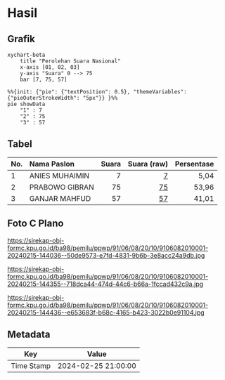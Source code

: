 # Hasil

## Grafik

```mermaid
xychart-beta
    title "Perolehan Suara Nasional"
    x-axis [01, 02, 03]
    y-axis "Suara" 0 --> 75
    bar [7, 75, 57]
```

```mermaid
%%{init: {"pie": {"textPosition": 0.5}, "themeVariables": {"pieOuterStrokeWidth": "5px"}} }%%
pie showData
    "1" : 7
    "2" : 75
    "3" : 57
```

## Tabel

| No. | Nama Paslon    | Suara | Suara (raw) | Persentase |
|:--- |:-------------- | -----:| -----------:| ----------:|
| 1   | ANIES MUHAIMIN | 7     | [7][p-1]    | 5,04       |
| 2   | PRABOWO GIBRAN | 75    | [75][p-2]   | 53,96      |
| 3   | GANJAR MAHFUD  | 57    | [57][p-3]   | 41,01      |


[p-1]: https://github.com/gigit-pemilu/pemilu-2024/blob/main/pilpres/hitung-suara/sub/91-papua/sub/06-biak-numfor/sub/08-biak-barat/sub/2010-warberik/sub/001-tps/sub/paslon-1.txt
[p-2]: https://github.com/gigit-pemilu/pemilu-2024/blob/main/pilpres/hitung-suara/sub/91-papua/sub/06-biak-numfor/sub/08-biak-barat/sub/2010-warberik/sub/001-tps/sub/paslon-2.txt
[p-3]: https://github.com/gigit-pemilu/pemilu-2024/blob/main/pilpres/hitung-suara/sub/91-papua/sub/06-biak-numfor/sub/08-biak-barat/sub/2010-warberik/sub/001-tps/sub/paslon-3.txt

## Foto C Plano

https://sirekap-obj-formc.kpu.go.id/ba98/pemilu/ppwp/91/06/08/20/10/9106082010001-20240215-144036--50de9573-e7fd-4831-9b6b-3e8acc24a9db.jpg

https://sirekap-obj-formc.kpu.go.id/ba98/pemilu/ppwp/91/06/08/20/10/9106082010001-20240215-144355--718dca44-474d-44c6-b66a-1fccad432c9a.jpg

https://sirekap-obj-formc.kpu.go.id/ba98/pemilu/ppwp/91/06/08/20/10/9106082010001-20240215-144436--e653683f-b68c-4165-b423-3022b0e91104.jpg


## Metadata

| Key        | Value               |
| ---------- | ------------------- |
| Time Stamp | 2024-02-25 21:00:00 |




